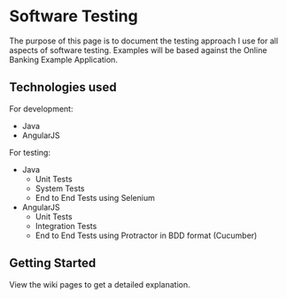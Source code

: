 # Software Testing

The purpose of this page is to document the testing approach I use for all aspects of software testing. Examples will be based against the Online Banking Example Application.

## Technologies used

For development:
* Java
* AngularJS

For testing:
* Java
  * Unit Tests
  * System Tests
  * End to End Tests using Selenium
* AngularJS
  * Unit Tests
  * Integration Tests
  * End to End Tests using Protractor in BDD format (Cucumber)

## Getting Started

View the wiki pages to get a detailed explanation.